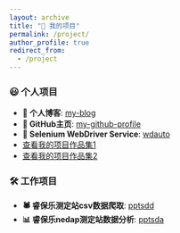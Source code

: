 ```yaml
---
layout: archive
title: "🚀 我的项目"
permalink: /project/
author_profile: true
redirect_from:
  - /project
---
```


### 😃 个人项目
- **📝 个人博客**: [my-blog](https://github.com/tony2015116/blogdown)
- **👤 GitHub主页**: [my-github-profile](https://github.com/tony2015116/tony2015116)
- **🔧 Selenium WebDriver Service**: [wdauto](https://tony2015116.github.io/wdauto/)
- [查看我的项目作品集1](https://tony2015116.github.io/portfolio/G-matrix_Blup_lme4/)
- [查看我的项目作品集2](https://tony2015116.github.io/portfolio/portfolio-1/)

### 🛠️ 工作项目
- **🕷 睿保乐测定站csv数据爬取**: [pptsdd](https://tony2015116.github.io/pptsdd/)
- **📊 睿保乐nedap测定站数据分析**: [pptsda](https://tony2015116.github.io/pptsda/)

